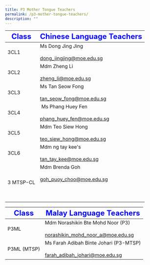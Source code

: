 ```yaml
---
title: P3 Mother Tongue Teachers
permalink: /p3-mother-tongue-teachers/
description: ""
---
```

|     <strong style="color: blue; font-size: 24px;">Class</strong>|<strong style="color: blue; font-size: 24px;">Chinese Language Teachers</strong>|
| -------------------------------- | ---------------------------------------------------- |
| 3CL1  | Ms Dong Jing Jing <br><br><a href="mailto:dong_jingjing@moe.edu.sg">dong_jingjing@moe.edu.sg </a>|
| 3CL2 | Mdm Zheng Li<br><br><a href="mailto:zheng_li@moe.edu.sg">zheng_li@moe.edu.sg</a>|
| 3CL3| Ms Tan Seow Fong <br><br><a href="mailto:tan_seow_fong@moe.edu.sg">tan_seow_fong@moe.edu.sg</a>|
|3CL4 |&nbsp;Ms Phang Huey Fen<br><br><a href="mailto:phang_huey_fen@moe.edu.sg">phang_huey_fen@moe.edu.sg</a>|
| 3CL5 | Mdm Teo Siew Hong <br><br><a href="mailto:teo_siew_hong@moe.edu.sg Teo Siew Hong">teo_siew_hong@moe.edu.sg  </a>|
| 3CL6| Mdm ng tay kee's <br><br><a href="mailto:tan_tay_kee@moe.edu.sg">tan_tay_kee@moe.edu.sg </a>|
| 3 MTSP-CL | Mdm Brenda Goh<br><br><a href="mailto:goh_puoy_choo@moe.edu.sg">goh_puoy_choo@moe.edu.sg </a><br><br><br><br>|


|     <strong style="color: blue; font-size: 24px;">Class</strong>|<strong style="color: blue; font-size: 24px;">Malay Language Teachers</strong>|
| -------------------------------- | ---------------------------------------------------- |
| P3ML | Mdm Norashikin Bte Mohd Noor  (P3)<br><br><a href="mailto:norashikin_mohd_noor_a@moe.edu.sg">norashikin_mohd_noor_a@moe.edu.sg </a>|
| P3ML (MTSP) | Ms Farah Adibah Binte Johari (P3-MTSP) <br><br><a href="mailto:farah_adibah_johari@moe.edu.sg">farah_adibah_johari@moe.edu.sg</a>|